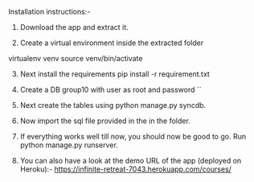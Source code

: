 Installation instructions:-

1) Download the app and extract it.

2) Create a virtual environment inside the extracted folder

virtualenv venv
source venv/bin/activate

3) Next install the requirements pip install -r requirement.txt

4) Create a DB group10 with user as root and password ``

5) Next create the tables using python manage.py syncdb.

6) Now import the sql file provided in the in the folder.

7) If everything works well till now, you should now be good to go. Run python manage.py runserver.

8) You can also have a look at the demo URL of the app (deployed on Heroku):- 
https://infinite-retreat-7043.herokuapp.com/courses/
